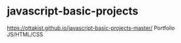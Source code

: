 # javascript-basic-projects
https://ottakist.github.io/javascript-basic-projects-master/
 Portfolio JS/HTML/CSS
